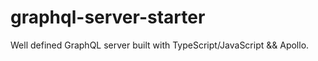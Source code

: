# graphql-server-starter
Well defined GraphQL server built with TypeScript/JavaScript &amp;&amp; Apollo.

